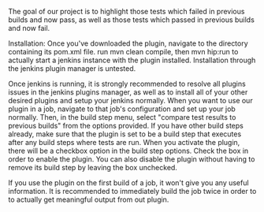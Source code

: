 The goal of our project is to highlight those tests which failed in previous builds and now pass, as well as those tests which passed in previous builds and now fail.

Installation: Once you've downloaded the plugin, navigate to the directory containing its pom.xml file. run mvn clean compile, then mvn hip:run to actually start a jenkins instance with the plugin installed. Installation through the jenkins plugin manager is untested.

Once jenkins is running, it is strongly recommended to resolve all plugins issues in the jenkins plugins manager, as well as to install all of your other desired plugins and setup your jenkins normally. When you want to use our plugin in a job, navigate to that job's configuration and set up your job normally. Then, in the build step menu, select "compare test results to previous builds" from the options provided. If you have other build steps already, make sure that the plugin is set to be a build step that executes after any build steps where tests are run. When you activate the plugin, there will be a checkbox option in the build step options. Check the box in order to enable the plugin. You can also disable the plugin without having to remove its build step by leaving the box unchecked.

If you use the plugin on the first build of a job, it won't give you any useful information. It is recommended to immediately build the job twice in order to to actually get meaningful output from out plugin.
